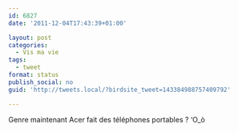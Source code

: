 ```yaml
---
id: 6827
date: '2011-12-04T17:43:39+01:00'

layout: post
categories:
  - Vis ma vie
tags:
  - tweet
format: status
publish_social: no
guid: 'http://tweets.local/?birdsite_tweet=143384988757409792'

---
```


Genre maintenant Acer fait des téléphones portables ? ‘O\_ò